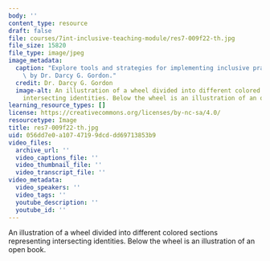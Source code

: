 ```yaml
---
body: ''
content_type: resource
draft: false
file: courses/7int-inclusive-teaching-module/res7-009f22-th.jpg
file_size: 15820
file_type: image/jpeg
image_metadata:
  caption: "Explore tools and strategies for implementing inclusive practices.\_Image\
    \ by Dr. Darcy G. Gordon."
  credit: Dr. Darcy G. Gordon
  image-alt: An illustration of a wheel divided into different colored sections representing
    intersecting identities. Below the wheel is an illustration of an open book.
learning_resource_types: []
license: https://creativecommons.org/licenses/by-nc-sa/4.0/
resourcetype: Image
title: res7-009f22-th.jpg
uid: 056dd7e0-a107-4719-9dcd-dd69713853b9
video_files:
  archive_url: ''
  video_captions_file: ''
  video_thumbnail_file: ''
  video_transcript_file: ''
video_metadata:
  video_speakers: ''
  video_tags: ''
  youtube_description: ''
  youtube_id: ''
---
```

An illustration of a wheel divided into different colored sections representing intersecting identities. Below the wheel is an illustration of an open book.